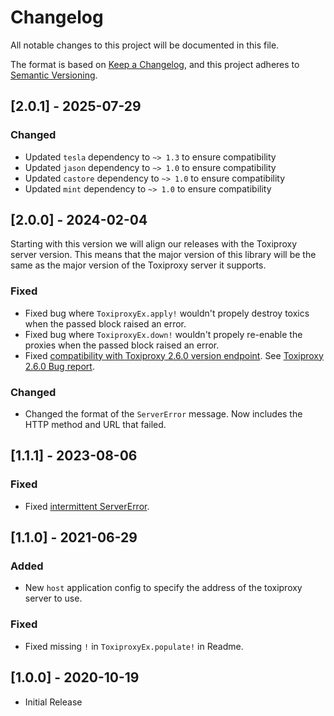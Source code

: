 # Changelog
All notable changes to this project will be documented in this file.

The format is based on [Keep a Changelog](https://keepachangelog.com/en/1.0.0/),
and this project adheres to [Semantic Versioning](https://semver.org/spec/v2.0.0.html).

## [2.0.1] - 2025-07-29
### Changed
- Updated `tesla` dependency to `~> 1.3` to ensure compatibility
- Updated `jason` dependency to `~> 1.0` to ensure compatibility
- Updated `castore` dependency to `~> 1.0` to ensure compatibility
- Updated `mint` dependency to `~> 1.0` to ensure compatibility

## [2.0.0] - 2024-02-04
Starting with this version we will align our releases with the Toxiproxy server version. This means that the major version of this library will be the same as the major version of the Toxiproxy server it supports.
### Fixed
- Fixed bug where `ToxiproxyEx.apply!` wouldn't propely destroy toxics when the passed block raised an error.
- Fixed bug where `ToxiproxyEx.down!` wouldn't propely re-enable the proxies when the passed block raised an error.
- Fixed [compatibility with Toxiproxy 2.6.0 version endpoint](https://github.com/Jcambass/toxiproxy_ex/pull/22/commits/0b2cb5b763e3abcfb0f3058e21c63fba4fe51d9d). See [Toxiproxy 2.6.0 Bug report](https://github.com/Shopify/toxiproxy/pull/538).
### Changed
- Changed the format of the `ServerError` message. Now includes the HTTP method and URL that failed.

## [1.1.1] - 2023-08-06

### Fixed
- Fixed [intermittent ServerError](https://github.com/Jcambass/toxiproxy_ex/issues/7).


## [1.1.0] - 2021-06-29
### Added
- New `host` application config to specify the address of the toxiproxy server to use.

### Fixed
- Fixed missing `!` in `ToxiproxyEx.populate!` in Readme.

## [1.0.0] - 2020-10-19
- Initial Release
